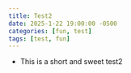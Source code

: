 ```yaml
---
title: Test2
date: 2025-1-22 19:00:00 -0500
categories: [fun, test]
tags: [test, fun]
---
```


- This is a short and sweet test2